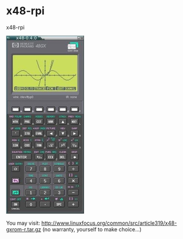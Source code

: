 # x48-rpi
x48-rpi

![](https://raw.githubusercontent.com/spartrekus/x48-rpi/master/x48.jpg)

You may visit: http://www.linuxfocus.org/common/src/article319/x48-gxrom-r.tar.gz  (no warranty, yourself to make choice...)




